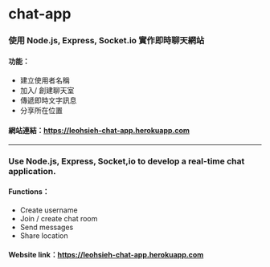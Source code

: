 # chat-app
### 使用 Node.js, Express, Socket.io 實作即時聊天網站

#### 功能：
- 建立使用者名稱
- 加入/ 創建聊天室
- 傳遞即時文字訊息
- 分享所在位置

#### 網站連結：https://leohsieh-chat-app.herokuapp.com

-----------
### Use Node.js, Express, Socket,io to develop a real-time chat application.

#### Functions：
- Create username
- Join / create chat room
- Send messages
- Share location

#### Website link：https://leohsieh-chat-app.herokuapp.com

